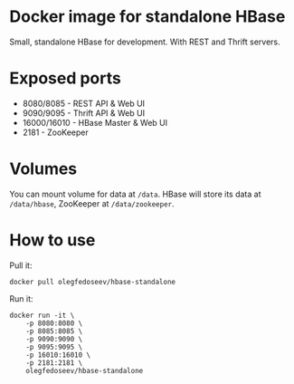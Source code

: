 # Docker image for standalone HBase

Small, standalone HBase for development. With REST and Thrift servers.

# Exposed ports

* 8080/8085 - REST API & Web UI
* 9090/9095 - Thrift API & Web UI
* 16000/16010 - HBase Master & Web UI
* 2181 - ZooKeeper

# Volumes

You can mount volume for data at `/data`.
HBase will store its data at `/data/hbase`, ZooKeeper at `/data/zookeeper`.

# How to use

Pull it:

	docker pull olegfedoseev/hbase-standalone

Run it:

	docker run -it \
		-p 8080:8080 \
		-p 8085:8085 \
		-p 9090:9090 \
		-p 9095:9095 \
		-p 16010:16010 \
		-p 2181:2181 \
		olegfedoseev/hbase-standalone
